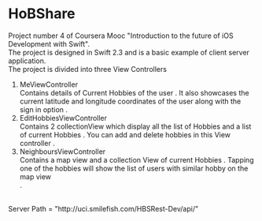 # HoBShare
Project number 4 of Coursera Mooc "Introduction to the future of iOS Development with Swift".<br />
The project is designed in Swift 2.3 and is a basic example of client server application.<br /> 
The project is divided into three View Controllers <br />
1. MeViewController<br />
Contains details of Current Hobbies of the user . It also showcases the current latitude and longitude coordinates of the user along with the sign in option .<br />
2. EditHobbiesViewController<br />
Contains 2 collectionView which display all the list of Hobbies and a list of current Hobbies . You can add and delete hobbies in this View controller .<br />   
3. NeighboursViewController<br />
Contains a map view and a collection View of current Hobbies . Tapping one of the hobbies will show the list of users with similar hobby on the map view <br />.
<br />
Server Path = "http://uci.smilefish.com/HBSRest-Dev/api/"

